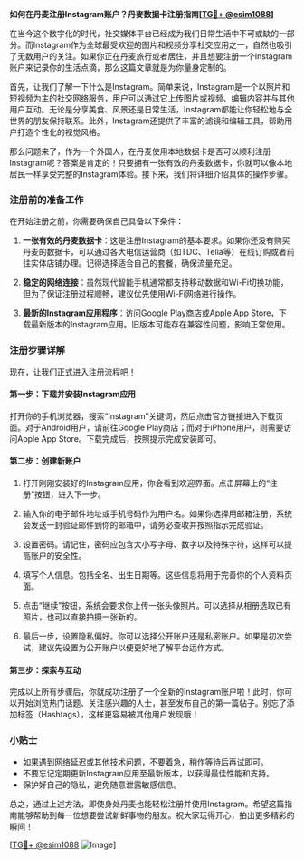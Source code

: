 **如何在丹麦注册Instagram账户？丹麥数据卡注册指南[[TG💪+ @esim1088](https://t.me/s/esim1088)]**

在当今这个数字化的时代，社交媒体平台已经成为我们日常生活中不可或缺的一部分。而Instagram作为全球最受欢迎的图片和视频分享社交应用之一，自然也吸引了无数用户的关注。如果你正在丹麦旅行或者居住，并且想要注册一个Instagram账户来记录你的生活点滴，那么这篇文章就是为你量身定制的。

首先，让我们了解一下什么是Instagram。简单来说，Instagram是一个以照片和短视频为主的社交网络服务，用户可以通过它上传图片或视频、编辑内容并与其他用户互动。无论是分享美食、风景还是日常生活，Instagram都能让你轻松地与全世界的朋友保持联系。此外，Instagram还提供了丰富的滤镜和编辑工具，帮助用户打造个性化的视觉风格。

那么问题来了，作为一个外国人，在丹麦使用本地数据卡是否可以顺利注册Instagram呢？答案是肯定的！只要拥有一张有效的丹麦数据卡，你就可以像本地居民一样享受完整的Instagram体验。接下来，我们将详细介绍具体的操作步骤。

### 注册前的准备工作

在开始注册之前，你需要确保自己具备以下条件：

1. **一张有效的丹麦数据卡**：这是注册Instagram的基本要求。如果你还没有购买丹麦的数据卡，可以通过各大电信运营商（如TDC、Telia等）在线订购或者前往实体店铺办理。记得选择适合自己的套餐，确保流量充足。

2. **稳定的网络连接**：虽然现代智能手机通常都支持移动数据和Wi-Fi切换功能，但为了保证注册过程顺畅，建议优先使用Wi-Fi网络进行操作。

3. **最新的Instagram应用程序**：访问Google Play商店或Apple App Store，下载最新版本的Instagram应用。旧版本可能存在兼容性问题，影响正常使用。

### 注册步骤详解

现在，让我们正式进入注册流程吧！

#### 第一步：下载并安装Instagram应用

打开你的手机浏览器，搜索“Instagram”关键词，然后点击官方链接进入下载页面。对于Android用户，请前往Google Play商店；而对于iPhone用户，则需要访问Apple App Store。下载完成后，按照提示完成安装即可。

#### 第二步：创建新账户

1. 打开刚刚安装好的Instagram应用，你会看到欢迎界面。点击屏幕上的“注册”按钮，进入下一步。
   
2. 输入你的电子邮件地址或手机号码作为用户名。如果你选择用邮箱注册，系统会发送一封验证邮件到你的邮箱中，请务必查收并按照指示完成验证。

3. 设置密码。请记住，密码应包含大小写字母、数字以及特殊字符，这样可以提高账户的安全性。

4. 填写个人信息。包括全名、出生日期等。这些信息将用于完善你的个人资料页面。

5. 点击“继续”按钮，系统会要求你上传一张头像照片。可以选择从相册选取已有照片，也可以直接拍摄一张新的。

6. 最后一步，设置隐私偏好。你可以选择公开账户还是私密账户。如果是初次尝试，建议先设置为公开账户以便更好地了解平台运作方式。

#### 第三步：探索与互动

完成以上所有步骤后，你就成功注册了一个全新的Instagram账户啦！此时，你可以开始浏览热门话题、关注感兴趣的人士，甚至发布自己的第一篇帖子。别忘了添加标签（Hashtags），这样更容易被其他用户发现哦！

### 小贴士

- 如果遇到网络延迟或其他技术问题，不要着急，稍作等待后再试即可。
- 不要忘记定期更新Instagram应用至最新版本，以获得最佳性能和支持。
- 保护好自己的隐私，避免随意泄露敏感信息。

总之，通过上述方法，即使身处丹麦也能轻松注册并使用Instagram。希望这篇指南能够帮助到每一位想要尝试新鲜事物的朋友。祝大家玩得开心，拍出更多精彩的瞬间！

[[TG💪+ @esim1088](https://t.me/s/esim1088) ![Image](https://i.postimg.cc/4NQfJmqS/Snipaste-2025-05-13-00-14-12.png)]